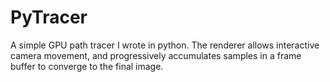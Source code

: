 # PyTracer

A simple GPU path tracer I wrote in python. The renderer allows interactive camera movement, and progressively accumulates samples in a frame buffer to converge to the final image.
